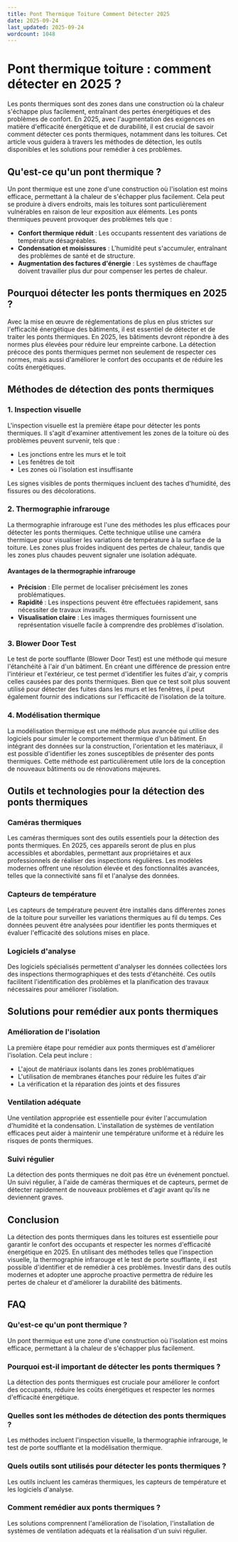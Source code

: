 ```yaml
---
title: Pont Thermique Toiture Comment Détecter 2025
date: 2025-09-24
last_updated: 2025-09-24
wordcount: 1048
---
```


# Pont thermique toiture : comment détecter en 2025 ?

Les ponts thermiques sont des zones dans une construction où la chaleur s'échappe plus facilement, entraînant des pertes énergétiques et des problèmes de confort. En 2025, avec l'augmentation des exigences en matière d'efficacité énergétique et de durabilité, il est crucial de savoir comment détecter ces ponts thermiques, notamment dans les toitures. Cet article vous guidera à travers les méthodes de détection, les outils disponibles et les solutions pour remédier à ces problèmes.

## Qu'est-ce qu'un pont thermique ?

Un pont thermique est une zone d'une construction où l'isolation est moins efficace, permettant à la chaleur de s'échapper plus facilement. Cela peut se produire à divers endroits, mais les toitures sont particulièrement vulnérables en raison de leur exposition aux éléments. Les ponts thermiques peuvent provoquer des problèmes tels que :

- **Confort thermique réduit** : Les occupants ressentent des variations de température désagréables.
- **Condensation et moisissures** : L'humidité peut s'accumuler, entraînant des problèmes de santé et de structure.
- **Augmentation des factures d'énergie** : Les systèmes de chauffage doivent travailler plus dur pour compenser les pertes de chaleur.

## Pourquoi détecter les ponts thermiques en 2025 ?

Avec la mise en œuvre de réglementations de plus en plus strictes sur l'efficacité énergétique des bâtiments, il est essentiel de détecter et de traiter les ponts thermiques. En 2025, les bâtiments devront répondre à des normes plus élevées pour réduire leur empreinte carbone. La détection précoce des ponts thermiques permet non seulement de respecter ces normes, mais aussi d'améliorer le confort des occupants et de réduire les coûts énergétiques.

## Méthodes de détection des ponts thermiques

### 1. Inspection visuelle

L'inspection visuelle est la première étape pour détecter les ponts thermiques. Il s'agit d'examiner attentivement les zones de la toiture où des problèmes peuvent survenir, tels que :

- Les jonctions entre les murs et le toit
- Les fenêtres de toit
- Les zones où l'isolation est insuffisante

Les signes visibles de ponts thermiques incluent des taches d'humidité, des fissures ou des décolorations.

### 2. Thermographie infrarouge

La thermographie infrarouge est l'une des méthodes les plus efficaces pour détecter les ponts thermiques. Cette technique utilise une caméra thermique pour visualiser les variations de température à la surface de la toiture. Les zones plus froides indiquent des pertes de chaleur, tandis que les zones plus chaudes peuvent signaler une isolation adéquate.

#### Avantages de la thermographie infrarouge

- **Précision** : Elle permet de localiser précisément les zones problématiques.
- **Rapidité** : Les inspections peuvent être effectuées rapidement, sans nécessiter de travaux invasifs.
- **Visualisation claire** : Les images thermiques fournissent une représentation visuelle facile à comprendre des problèmes d'isolation.

### 3. Blower Door Test

Le test de porte soufflante (Blower Door Test) est une méthode qui mesure l'étanchéité à l'air d'un bâtiment. En créant une différence de pression entre l'intérieur et l'extérieur, ce test permet d'identifier les fuites d'air, y compris celles causées par des ponts thermiques. Bien que ce test soit plus souvent utilisé pour détecter des fuites dans les murs et les fenêtres, il peut également fournir des indications sur l'efficacité de l'isolation de la toiture.

### 4. Modélisation thermique

La modélisation thermique est une méthode plus avancée qui utilise des logiciels pour simuler le comportement thermique d'un bâtiment. En intégrant des données sur la construction, l'orientation et les matériaux, il est possible d'identifier les zones susceptibles de présenter des ponts thermiques. Cette méthode est particulièrement utile lors de la conception de nouveaux bâtiments ou de rénovations majeures.

## Outils et technologies pour la détection des ponts thermiques

### Caméras thermiques

Les caméras thermiques sont des outils essentiels pour la détection des ponts thermiques. En 2025, ces appareils seront de plus en plus accessibles et abordables, permettant aux propriétaires et aux professionnels de réaliser des inspections régulières. Les modèles modernes offrent une résolution élevée et des fonctionnalités avancées, telles que la connectivité sans fil et l'analyse des données.

### Capteurs de température

Les capteurs de température peuvent être installés dans différentes zones de la toiture pour surveiller les variations thermiques au fil du temps. Ces données peuvent être analysées pour identifier les ponts thermiques et évaluer l'efficacité des solutions mises en place.

### Logiciels d'analyse

Des logiciels spécialisés permettent d'analyser les données collectées lors des inspections thermographiques et des tests d'étanchéité. Ces outils facilitent l'identification des problèmes et la planification des travaux nécessaires pour améliorer l'isolation.

## Solutions pour remédier aux ponts thermiques

### Amélioration de l'isolation

La première étape pour remédier aux ponts thermiques est d'améliorer l'isolation. Cela peut inclure :

- L'ajout de matériaux isolants dans les zones problématiques
- L'utilisation de membranes étanches pour réduire les fuites d'air
- La vérification et la réparation des joints et des fissures

### Ventilation adéquate

Une ventilation appropriée est essentielle pour éviter l'accumulation d'humidité et la condensation. L'installation de systèmes de ventilation efficaces peut aider à maintenir une température uniforme et à réduire les risques de ponts thermiques.

### Suivi régulier

La détection des ponts thermiques ne doit pas être un événement ponctuel. Un suivi régulier, à l'aide de caméras thermiques et de capteurs, permet de détecter rapidement de nouveaux problèmes et d'agir avant qu'ils ne deviennent graves.

## Conclusion

La détection des ponts thermiques dans les toitures est essentielle pour garantir le confort des occupants et respecter les normes d'efficacité énergétique en 2025. En utilisant des méthodes telles que l'inspection visuelle, la thermographie infrarouge et le test de porte soufflante, il est possible d'identifier et de remédier à ces problèmes. Investir dans des outils modernes et adopter une approche proactive permettra de réduire les pertes de chaleur et d'améliorer la durabilité des bâtiments.

## FAQ

### Qu'est-ce qu'un pont thermique ?

Un pont thermique est une zone d'une construction où l'isolation est moins efficace, permettant à la chaleur de s'échapper plus facilement.

### Pourquoi est-il important de détecter les ponts thermiques ?

La détection des ponts thermiques est cruciale pour améliorer le confort des occupants, réduire les coûts énergétiques et respecter les normes d'efficacité énergétique.

### Quelles sont les méthodes de détection des ponts thermiques ?

Les méthodes incluent l'inspection visuelle, la thermographie infrarouge, le test de porte soufflante et la modélisation thermique.

### Quels outils sont utilisés pour détecter les ponts thermiques ?

Les outils incluent les caméras thermiques, les capteurs de température et les logiciels d'analyse.

### Comment remédier aux ponts thermiques ?

Les solutions comprennent l'amélioration de l'isolation, l'installation de systèmes de ventilation adéquats et la réalisation d'un suivi régulier.